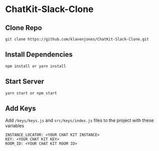 # ChatKit-Slack-Clone

## Clone Repo 

`git clone https://github.com/klavenjones/ChatKit-Slack-Clone.git`

## Install Dependencies

`npm install or yarn install`

## Start Server 

`yarn start or npm start` 

## Add Keys
  
  Add `/keys/keys.js` and `src/keys/index.js` files to the project with these variables <br />
  
 `INSTANCE_LOCATOR: <YOUR CHAT KIT INSTANCE>`<br /> 
 `KEY: <YOUR CHAT KIT KEY>`<br /> 
 `ROOM_ID: <YOUR CHAT KIT ROOM ID>`<br />
